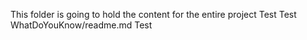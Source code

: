 This folder is going to hold the content for the entire 
project
Test
Test WhatDoYouKnow/readme.md
Test
